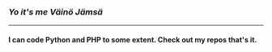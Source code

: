 
### *Yo it's me Väinö Jämsä*
---

#### I can code Python and PHP to some extent. Check out my repos that's it.
